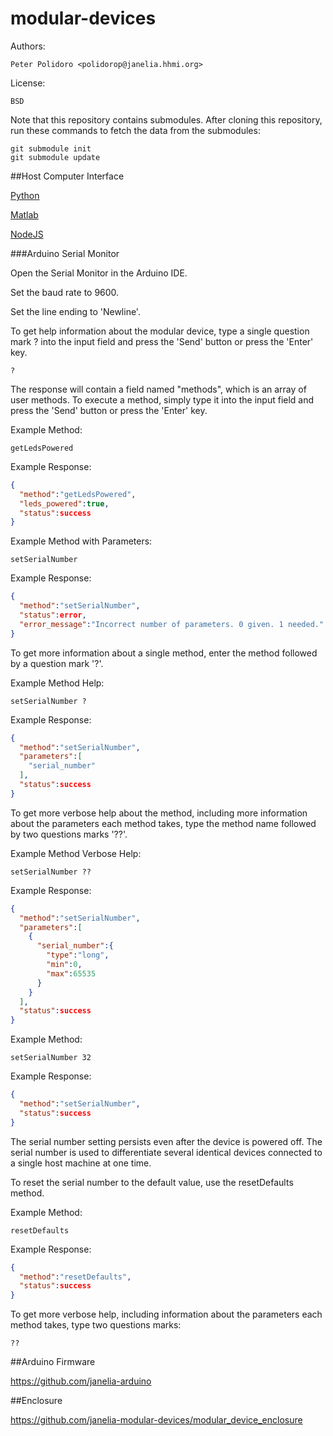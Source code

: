 modular-devices
===============

Authors:

    Peter Polidoro <polidorop@janelia.hhmi.org>

License:

    BSD

Note that this repository contains submodules. After cloning this
repository, run these commands to fetch the data from the submodules:

```shell
git submodule init
git submodule update
```

##Host Computer Interface

[Python](https://github.com/janelia-pypi/modular_device_python)

[Matlab](https://github.com/janelia-modular-devices/modular_device_matlab)

[NodeJS](https://github.com/janelia-modular-devices/modular_device_nodejs)

###Arduino Serial Monitor

Open the Serial Monitor in the Arduino IDE.

Set the baud rate to 9600.

Set the line ending to 'Newline'.

To get help information about the modular device, type a single
question mark ? into the input field and press the 'Send' button or
press the 'Enter' key.

```shell
?
```

The response will contain a field named "methods", which is an array
of user methods. To execute a method, simply type it into the input
field and press the 'Send' button or press the 'Enter' key.

Example Method:

```shell
getLedsPowered
```

Example Response:

```json
{
  "method":"getLedsPowered",
  "leds_powered":true,
  "status":success
}
```

Example Method with Parameters:

```shell
setSerialNumber
```

Example Response:

```json
{
  "method":"setSerialNumber",
  "status":error,
  "error_message":"Incorrect number of parameters. 0 given. 1 needed."
}
```

To get more information about a single method, enter the method
followed by a question mark '?'.

Example Method Help:

```shell
setSerialNumber ?
```

Example Response:

```json
{
  "method":"setSerialNumber",
  "parameters":[
    "serial_number"
  ],
  "status":success
}
```

To get more verbose help about the method, including more information
about the parameters each method takes, type the method name followed
by two questions marks '??'.

Example Method Verbose Help:

```shell
setSerialNumber ??
```

Example Response:

```json
{
  "method":"setSerialNumber",
  "parameters":[
    {
      "serial_number":{
        "type":"long",
        "min":0,
        "max":65535
      }
    }
  ],
  "status":success
}
```

Example Method:

```shell
setSerialNumber 32
```

Example Response:

```json
{
  "method":"setSerialNumber",
  "status":success
}
```

The serial number setting persists even after the device is powered
off. The serial number is used to differentiate several identical
devices connected to a single host machine at one time.

To reset the serial number to the default value, use the resetDefaults
method.

Example Method:

```shell
resetDefaults
```

Example Response:

```json
{
  "method":"resetDefaults",
  "status":success
}
```

To get more verbose help, including information about the parameters
each method takes, type two questions marks:

```shell
??
```

##Arduino Firmware

<https://github.com/janelia-arduino>

##Enclosure

<https://github.com/janelia-modular-devices/modular_device_enclosure>
